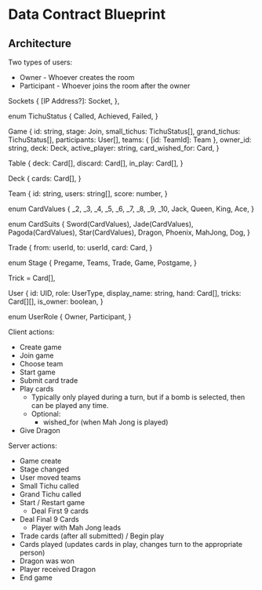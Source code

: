 # Data Contract Blueprint

## Architecture


Two types of users:
- Owner - Whoever creates the room
- Participant - Whoever joins the room after the owner


Sockets {
  [IP Address?]: Socket,
},

enum TichuStatus {
  Called,
  Achieved,
  Failed,
}

Game {
  id: string,
  stage: Join,
  small_tichus: TichuStatus[],
  grand_tichus: TichuStatus[],
  participants: User[],
  teams: {
    [id: TeamId]: Team
  },
  owner_id: string,
  deck: Deck,
  active_player: string,
  card_wished_for: Card,
}

Table {
  deck: Card[],
  discard: Card[], 
  in_play: Card[],
}

Deck {
  cards: Card[],
}

Team {
  id: string,
  users: string[],
  score: number,
}

enum CardValues {
    _2,
    _3,
    _4,
    _5,
    _6,
    _7,
    _8,
    _9,
    _10,
    Jack,
    Queen,
    King,
    Ace,
}

enum CardSuits {
    Sword(CardValues),
    Jade(CardValues),
    Pagoda(CardValues),
    Star(CardValues),
    Dragon,
    Phoenix,
    MahJong,
    Dog,
}

Trade { 
  from: userId,
  to: userId,
  card: Card,
}


enum Stage {
  Pregame,
  Teams,
  Trade,
  Game,
  Postgame,
}


Trick = Card[],

User {
  id: UID,
  role: UserType,
  display_name: string,
  hand: Card[],
  tricks: Card[][],
  is_owner: boolean,
}

enum UserRole {
  Owner,
  Participant,
}


Client actions: 
 -   Create game
 -   Join game
 -   Choose team
 -   Start game
 -   Submit card trade
 -   Play cards 
     -   Typically only played during a turn, but if a bomb is selected, then can be played any time.
     -   Optional: 
         -   wished_for (when Mah Jong is played)
- Give Dragon

Server actions:
- Game create
- Stage changed
- User moved teams
- Small Tichu called
- Grand Tichu called
- Start / Restart game 
  - Deal First 9 cards
- Deal Final 9 Cards
  - Player with Mah Jong leads
- Trade cards (after all submitted) / Begin play
- Cards played (updates cards in play, changes turn to the appropriate person)
- Dragon was won
- Player received Dragon
- End game